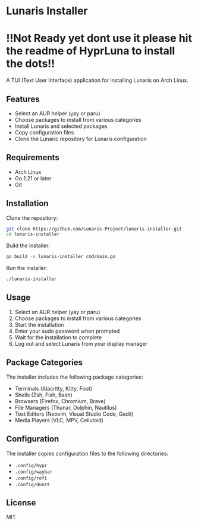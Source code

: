 # Lunaris Installer
# !!Not Ready yet dont use it please hit the readme of HyprLuna to install the dots!!

A TUI (Text User Interface) application for installing Lunaris on Arch Linux.

## Features

- Select an AUR helper (yay or paru)
- Choose packages to install from various categories
- Install Lunaris and selected packages
- Copy configuration files
- Clone the Lunaric repository for Lunaris configuration

## Requirements

- Arch Linux
- Go 1.21 or later
- Git

## Installation

Clone the repository:

```bash
git clone https://github.com/Lunaris-Project/lunaris-installer.git
cd lunaris-installer
```

Build the installer:

```bash
go build -o lunaris-installer cmd/main.go
```

Run the installer:

```bash
./lunaris-installer
```

## Usage

1. Select an AUR helper (yay or paru)
2. Choose packages to install from various categories
3. Start the installation
4. Enter your sudo password when prompted
5. Wait for the installation to complete
6. Log out and select Lunaris from your display manager

## Package Categories

The installer includes the following package categories:

- Terminals (Alacritty, Kitty, Foot)
- Shells (Zsh, Fish, Bash)
- Browsers (Firefox, Chromium, Brave)
- File Managers (Thunar, Dolphin, Nautilus)
- Text Editors (Neovim, Visual Studio Code, Gedit)
- Media Players (VLC, MPV, Celluloid)

## Configuration

The installer copies configuration files to the following directories:

- `.config/hypr`
- `.config/waybar`
- `.config/rofi`
- `.config/dunst`

## License

MIT 
